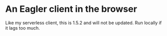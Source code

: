 # An Eagler client in the browser
Like my serverless client, this is 1.5.2 and will not be updated.
Run locally if it lags too much.

